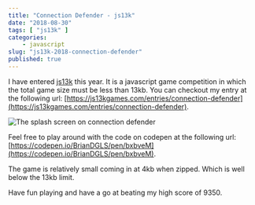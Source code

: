 ```yaml
---
title: "Connection Defender - js13k"
date: "2018-08-30"
tags: [ "js13k" ]
categories:
    - javascript
slug: "js13k-2018-connection-defender"
published: true
---
```


I have entered [js13k](https://js13kgames.com/) this year. It is a javascript game competition in which the total game size must be less than 13kb. You can checkout my entry at the following url: [https://js13kgames.com/entries/connection-defender](https://js13kgames.com/entries/connection-defender).

<!--more-->

![The splash screen on connection defender](/images/connection-defender.jpg)

Feel free to play around with the code on codepen at the following url: [https://codepen.io/BrianDGLS/pen/bxbveM](https://codepen.io/BrianDGLS/pen/bxbveM). 

The game is relatively small coming in at 4kb when zipped. Which is well below the 13kb limit.

Have fun playing and have a go at beating my high score of 9350.
